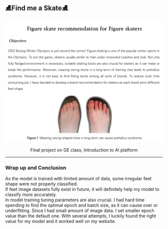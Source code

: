 ## ⛸Find me a Skate⛸

<p align = "center">
  <img src = "imgs/1.jpg" width = 650/>
  <br>
  <p align = "center">
  Final project on GE class, Introduction to AI platform <br>
  </p>
</p>

---

### Wrap up and Conclusion
As the model is trained with limited amount of data, some irregular feet shape were not properly classified.   
If feet image datasets fully exist in future, it will definitely help my model to classify more accurately.  
In model training tuning parameters are also crucial. I had hard time spending to find the optimal epoch and batch size, as it can cause over or underfitting. Since I had small amount of image data. I set smaller epoch value than the default one. With several attempts, I luckily found the right value for my model and it worked well on my website.  
